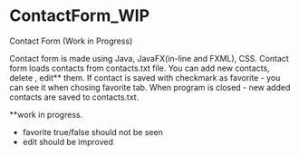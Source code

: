 # ContactForm_WIP
Contact Form (Work in Progress)

Contact form is made using Java, JavaFX(in-line and FXML), CSS.
Contact form loads contacts from contacts.txt file. 
You can add new contacts, delete , edit** them.
If contact is saved with checkmark as favorite - you can see it when chosing favorite tab.
When program is closed - new added contacts are saved to contacts.txt.

**work in progress.
- favorite true/false should not be seen
- edit should be improved

